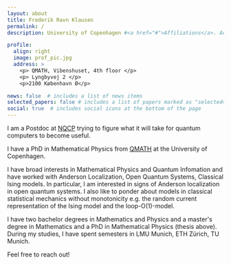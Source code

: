 ```yaml
---
layout: about
title: Frederik Ravn Klausen
permalink: /
description: University of Copenhagen #<a href="#">Affiliations</a>. Address. Contacts. Moto. Etc.

profile:
  align: right
  image: prof_pic.jpg
  address: >
    <p> QMATH, Vibenshuset, 4th floor </p>
    <p> Lyngbyvej 2 </p>
    <p>2100 København Ø</p>

news: false  # includes a list of news items
selected_papers: false # includes a list of papers marked as "selected={true}"
social: true  # includes social icons at the bottom of the page
---
```


 I am a Postdoc at [NQCP](https://nqcp.ku.dk/) trying to figure what it will take for quantum computers to become useful. 
 
 I have a PhD in Mathematical Physics from [QMATH](https://qmath.ku.dk) at the University of Copenhagen. 

I have broad interests in Mathematical Physics and Quantum Infomation and have worked with Anderson Localization, Open Quantum Systems, Classical Ising models. In particular, I am interested in signs of Anderson localization in open quantum systems. 
I also like to ponder about models in classical statistical mechanics without monotonicity e.g. the random current representation of the Ising model and the loop-O(1)-model. 

 I have two bachelor degrees in Mathematics and Physics and a master's degree in Mathematics and a PhD in Mathematical Physics (thesis above). 
 During my studies, I have spent semesters in LMU Munich, ETH Zürich, TU Munich.  


Feel free to reach out! 



